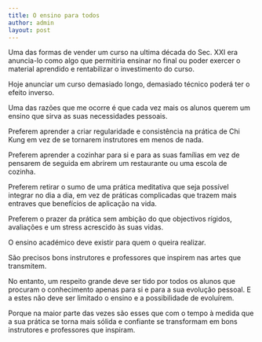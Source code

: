 ```yaml
---
title: O ensino para todos
author: admin
layout: post
---
```

Uma das formas de vender um curso na ultima década do Sec. XXI era anuncia-lo como algo que permitiria ensinar no final ou poder exercer o material aprendido e rentabilizar o investimento do curso.

Hoje anunciar um curso demasiado longo, demasiado técnico poderá ter o efeito inverso.

Uma das razões que me ocorre é que cada vez mais os alunos querem um ensino que sirva as suas necessidades pessoais.

Preferem aprender a criar regularidade e consistência na prática de Chi Kung em vez de se tornarem instrutores em menos de nada.

Preferem aprender a cozinhar para si e para as suas famílias em vez de pensarem de seguida em abrirem um restaurante ou uma escola de cozinha.

Preferem retirar o sumo de uma prática meditativa que seja possível integrar no dia a dia, em vez de práticas complicadas que trazem mais entraves que benefícios de aplicação na vida.

Preferem o prazer da prática sem ambição do que objectivos rígidos, avaliações e um stress acrescido às suas vidas.

O ensino académico deve existir para quem o queira realizar.

São precisos bons instrutores e professores que inspirem nas artes que transmitem.

No entanto, um respeito grande deve ser tido por todos os alunos que procuram o conhecimento apenas para si e para a sua evolução pessoal. E a estes não deve ser limitado o ensino e a possibilidade de evoluírem.

Porque na maior parte das vezes são esses que com o tempo à medida que a sua prática se torna mais sólida e confiante se transformam em bons instrutores e professores que inspiram.